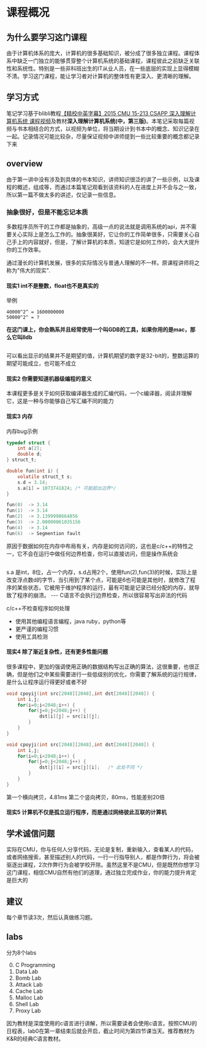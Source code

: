 # 课程概况

## 为什么要学习这门课程

由于计算机体系的庞大，计算机的很多基础知识，被分成了很多独立课程。课程体系中缺乏一门独立的能够贯穿整个计算机系统的基础课程，课程彼此之前缺乏关联性和系统性。特别是一些非科班出生的IT从业人员，在一些底层的实现上显得模糊不清。学习这门课程，能让学习者对计算机的整体性有更深入、更清晰的理解。

## 学习方式

笔记学习基于blibli教程[【精校中英字幕】2015 CMU 15-213 CSAPP 深入理解计算机系统 课程视频](https://www.bilibili.com/video/BV1iW411d7hd?from=search&seid=13353650717207742800d%3Ffrom%3Dsearch&seid=13353650717207742800)及教材**深入理解计算机系统(中，第三版)**。本笔记采取每篇视频与书本相结合的方式，以视频为单位，将当期设计到书本中的概念、知识记录在一起。记录情况可能比较杂，尽量保证视频中讲师提到一些比较重要的概念都记录下来

## overview

由于第一讲中没有涉及到具体的书本知识，讲师知识很泛的讲了一些示例，以及课程的概述，组成等，而通过本篇笔记观看到该资料的人在进度上并不会与之一致，所以第一篇不做太多的讲述，仅记录一些信息。

### 抽象很好，但是不能忘记本质
多数程序员所干的工作都是抽象的，高级一点的说法就是调用系统的api，并不需要关心实际上是怎么工作的。抽象很美好，它让你的工作简单很多，只需要关心自己手上的内容就好，但是，了解计算机的本质，知道它是如何工作的，会大大提升你的工作效率。

通过漫长的计算机发展，很多的实际情况与普通人理解的不一样。原课程讲师将之称为"伟大的现实".


#### 现实1 int不是整数，float也不是真实的
举例
```gdb
40000^2^ = 1600000000
50000^2^ = ?
```

**在这门课上，你会熟系并且经常使用一个叫GDB的工具，如果你用的是mac，那么它叫lldb**

<img :src="$withBase('/images/01-1.png')">

可以看出显示的结果并不是期望的值，计算机期望的数字是32-bit的，整数运算的期望可能成立，也可能不成立

#### 现实2 你需要知道机器级编程的意义

本课程更多是关于如何获取编译器生成的汇编代码，一个c编译器，阅读并理解它，这是一种与你能够自己写汇编不同的能力

#### 现实3 内存

内存bug示例

```c
typedef struct {
	int a[2];
	double d;
} struct_t;

double fun(int i) {
	volatile struct_t s;
	s.d = 3.14;
	s.a[i] = 1073741824; /* 可能超出边界*/
}
```

```c
fun(0)  -> 3.14
fun(1)  -> 3.14
fun(2)  -> 3.1399998664856
fun(3)  -> 2.00000061035156
fun(4)  -> 3.14
fun(6)  -> Segmention fault
```

原因于数据如何在内存中布局有关，内存是如何访问的，这也是c/c++的特性之一，它不会在运行中做任何边界检查，你可以直接访问，但是操作系统会

<img :src="$withBase('/images/01-2.png')">

s.a 是int，8位，占一个内存，s.d占用2个，使用fun(2),fun(3)的时候，实际上是改变浮点数d的字节，当引用到了某个点，可能是6也可能是其他时，就修改了程序的某些状态，它被用于维护程序的运行，最有可能是记录已经分配的内存，就导致了程序的崩溃。 --- C语言不会执行边界检查，所以很容易写出非法的代码

c/c++不检查程序如何处理
- 使用其他编程语言编程，java ruby，python等
- 更严谨的编程习惯
- 使用工具检测

#### 现实4 除了渐近复杂性，还有更多性能问题

很多课程中，更加的强调使用正确的数据结构写出正确的算法，这很重要，也很正确，但是他们之中某些需要进行一些低级别的优化，你需要了解系统的运行规律，是什么让程序运行得更好或者不好

```c
void cpoyij(int src[2048][2048],int dst[2048][2048]) {
	int i,j;
	for(i=0;i<2048;i++) {
		for(j=0;j<2048;j++) {
			dst[i][j] = src[i][j];
		}
	}
}

void cpoyji(int src[2048][2048],int dst[2048][2048]) {
	int i,j;
	for(i=0;i<2048;i++) {
		for(j=0;j<2048;j++) {
			dst[j][i] = src[j][i];   /* 此处不同 */
		}
	}
}
```
第一个横向拷贝，4.81ms  第二个竖向拷贝，80ms，性能差别20倍

#### 现实5 计算机不仅是孤立运行程序，而是通过网络彼此互联的计算机


## 学术诚信问题

实际在CMU，你与任何人分享代码，无论是复制，重新输入，查看某人的代码，或者网络搜索，甚至描述别人的代码，一行一行指导别人，都是作弊行为，将会被驱逐出课程，2次作弊行为会被学校开除。虽然这里不是CMU，但是既然你想学习这门课程，相信CMU自然有他们的道理，通过独立完成作业，你的能力提升肯定是巨大的

## 建议
每个章节读3次，然后认真做练习题。

## labs

分为8个labs

0. C Programming
1. Data Lab
2. Bomb Lab
3. Attack Lab
4. Cache Lab
5. Malloc Lab
6. Shell Lab
7. Proxy Lab

因为教材是深度使用的c语言进行讲解，所以需要读者会使用c语言。按照CMU的日程表，lab0在第一章结束后就会开启，截止时间为第四节课当天。推荐教材为K&R的经典C语言教材。

